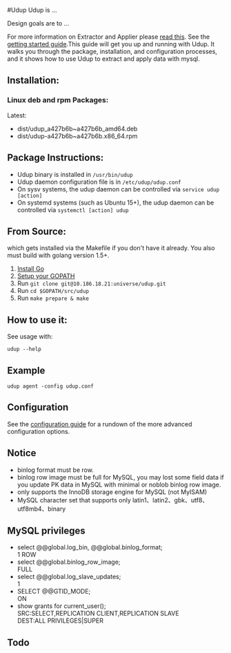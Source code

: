 #Udup
Udup is ...

Design goals are to ...

For more information on Extractor and Applier please [read this](./docs/EXTRACTOR_AND_APPLIER.md).
See the [getting started guide](docs/user-guide/Chapter%2003.%20Installing.md).This guide will get you up and running with Udup. It walks you through the package, installation, and configuration processes, and it shows how to use Udup to extract and apply data with mysql.

## Installation:

### Linux deb and rpm Packages:

Latest:
* dist/udup_a427b6b~a427b6b_amd64.deb
* dist/udup-a427b6b~a427b6b.x86_64.rpm

## Package Instructions:

* Udup binary is installed in `/usr/bin/udup`
* Udup daemon configuration file is in `/etc/udup/udup.conf`
* On sysv systems, the udup daemon can be controlled via
`service udup [action]`
* On systemd systems (such as Ubuntu 15+), the udup daemon can be
controlled via `systemctl [action] udup`

## From Source:

which gets installed via the Makefile
if you don't have it already. You also must build with golang version 1.5+.

1. [Install Go](https://golang.org/doc/install)
2. [Setup your GOPATH](https://golang.org/doc/code.html#GOPATH)
3. Run `git clone git@10.186.18.21:universe/udup.git`
4. Run `cd $GOPATH/src/udup`
5. Run `make prepare & make`

## How to use it:

See usage with:

```
udup --help
```

## Example

```
udup agent -config udup.conf
```

## Configuration

See the [configuration guide](docs/user-guide/Chapter%2004.%20Configuration.md) for a rundown of the more advanced
configuration options.

## Notice

* binlog format must be row.
* binlog row image must be full for MySQL, you may lost some field data if you update PK data in MySQL with minimal or noblob binlog row image.
* only supports the InnoDB storage engine for MySQL (not MyISAM)
* MySQL character set that supports only latin1、latin2、gbk、utf8、utf8mb4、binary

## MySQL privileges
* select @@global.log_bin, @@global.binlog_format;
<br>1 ROW
* select @@global.binlog_row_image;
<br>FULL
* select @@global.log_slave_updates;
<br>1
* SELECT @@GTID_MODE;
<br>ON
* show grants for current_user();
<br>SRC:SELECT,REPLICATION CLIENT,REPLICATION SLAVE
<br>DEST:ALL PRIVILEGES|SUPER

## Todo